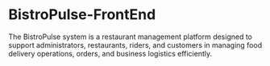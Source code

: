 # BistroPulse-FrontEnd
The BistroPulse system is a restaurant management platform designed to support administrators, restaurants, riders, and customers in managing food delivery operations, orders, and business logistics efficiently.
